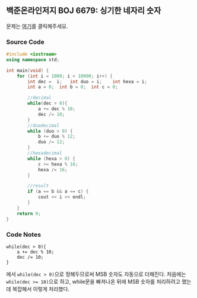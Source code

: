 ## 백준온라인저지 BOJ 6679: 싱기한 네자리 숫자

문제는 [여기](https://www.acmicpc.net/problem/6679)를 클릭해주세요.



### Source Code

```cpp
#include <iostream>
using namespace std;

int main(void) {
	for (int i = 1000; i < 10000; i++) {
		int dec =  i;	int duo = i;	int hexa = i;
		int a = 0;	int b = 0;	int c = 0;

		//decimal
		while(dec > 0){
			a += dec % 10;
			dec /= 10;
		}
		//duodecimal
		while (duo > 0) {
			b += duo % 12;
			duo /= 12;
		}
		//hexadecimal
		while (hexa > 0) {
			c += hexa % 16;
			hexa /= 16;
		}

		//result
		if (a == b && a == c) {
			cout << i << endl;
		}
	}
	return 0;
}
```


### Code Notes
```
while(dec > 0){
	a += dec % 10;
	dec /= 10;
}
```
에서 ```while(dec > 0)```으로 정해두므로써 MSB 숫자도 자동으로 더해진다.
처음에는 ```while(dec >= 10)```으로 하고, while문을 빠져나온 뒤에 MSB 숫자를 처리하려고 했는데
복잡해서 이렇게 처리했다.
